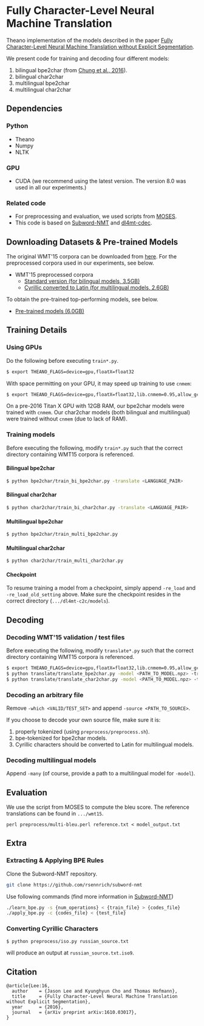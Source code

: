 Fully Character-Level Neural Machine Translation
==================================

Theano implementation of the models described in the paper [Fully Character-Level Neural Machine Translation without Explicit Segmentation](https://arxiv.org/abs/1610.03017 "Fully Character-Level Neural Machine Translation without Explicit Segmentation").

We present code for training and decoding four different models:

1. bilingual bpe2char (from [Chung et al., 2016](https://arxiv.org/abs/1603.06147)).
2. bilingual char2char
3. multilingual bpe2char
4. multilingual char2char

Dependencies
------------------
### Python
* Theano
* Numpy
* NLTK

### GPU
* CUDA (we recommend using the latest version. The version 8.0 was used in all our experiments.)

### Related code
* For preprocessing and evaluation, we used scripts from [MOSES](https://github.com/moses-smt/mosesdecoder "MOSES").
* This code is based on [Subword-NMT](http://arxiv.org/abs/1508.07909 "Subword-NMT") and [dl4mt-cdec](https://github.com/nyu-dl/dl4mt-cdec "dl4mt-cdec").

Downloading Datasets & Pre-trained Models
------------------
The original WMT'15 corpora can be downloaded from [here](http://www.statmt.org/wmt15/translation-task.html). For the preprocessed corpora used in our experiments, see below.
* WMT'15 preprocessed corpora
  * [Standard version (for bilingual models, 3.5GB)](https://drive.google.com/open?id=0BxmEQ91VZAPQam5pc2ltQ1BBTTQ)
  * [Cyrillic converted to Latin (for multilingual models, 2.6GB)](https://drive.google.com/open?id=0BxmEQ91VZAPQS0oxTDJINng5b1k)

To obtain the pre-trained top-performing models, see below.
* [Pre-trained models (6.0GB)](https://drive.google.com/open?id=0BxmEQ91VZAPQelA5d21aVTJ2OUE)

Training Details
------------------
### Using GPUs
Do the following before executing `train*.py`.
```bash
$ export THEANO_FLAGS=device=gpu,floatX=float32
```
With space permitting on your GPU, it may speed up training to use `cnmem`:
```bash
$ export THEANO_FLAGS=device=gpu,floatX=float32,lib.cnmem=0.95,allow_gc=False
```

On a pre-2016 Titan X GPU with 12GB RAM, our bpe2char models were trained with `cnmem`. Our char2char models (both bilingual and multilingual) were trained without `cnmem` (due to lack of RAM).

### Training models
Before executing the following, modify `train*.py` such that the correct directory containing WMT15 corpora is referenced.

#### Bilingual bpe2char
```bash
$ python bpe2char/train_bi_bpe2char.py -translate <LANGUAGE_PAIR>
```
#### Bilingual char2char
```bash
$ python char2char/train_bi_char2char.py -translate <LANGUAGE_PAIR>
```
#### Multilingual bpe2char
```bash
$ python bpe2char/train_multi_bpe2char.py 
```
#### Multilingual char2char
```bash
$ python char2char/train_multi_char2char.py 
```
#### Checkpoint
To resume training a model from a checkpoint, simply append `-re_load` and `-re_load_old_setting` above. Make sure the checkpoint resides in the correct directory (`.../dl4mt-c2c/models`).

Decoding
------------------

### Decoding WMT'15 validation / test files
Before executing the following, modify `translate*.py` such that the correct directory containing WMT15 corpora is referenced.

```bash
$ export THEANO_FLAGS=device=gpu,floatX=float32,lib.cnmem=0.95,allow_gc=False
$ python translate/translate_bpe2char.py -model <PATH_TO_MODEL.npz> -translate <LANGUAGE_PAIR> -saveto <DESTINATION> -which <VALID/TEST_SET> # for bpe2char models
$ python translate/translate_char2char.py -model <PATH_TO_MODEL.npz> -translate <LANGUAGE_PAIR> -saveto <DESTINATION> -which <VALID/TEST_SET> # for char2char models
```

### Decoding an arbitrary file
Remove `-which <VALID/TEST_SET>` and append `-source <PATH_TO_SOURCE>`.

If you choose to decode your own source file, make sure it is:

1. properly tokenized (using `preprocess/preprocess.sh`).
2. bpe-tokenized for bpe2char models.
3. Cyrillic characters should be converted to Latin for multilingual models.

### Decoding multilingual models
Append `-many` (of course, provide a path to a multilingual model for `-model`).

Evaluation
------------------
We use the script from MOSES to compute the bleu score. The reference translations can be found in `.../wmt15`.
```
perl preprocess/multi-bleu.perl reference.txt < model_output.txt
```

Extra
-----------------
### Extracting & Applying BPE Rules

Clone the Subword-NMT repository.
```bash
git clone https://github.com/rsennrich/subword-nmt
```

Use following commands (find more information in [Subword-NMT](https://github.com/rsennrich/subword-nmt))
```bash
./learn_bpe.py -s {num_operations} < {train_file} > {codes_file}
./apply_bpe.py -c {codes_file} < {test_file}
```

### Converting Cyrillic Characters

```bash
$ python preprocess/iso.py russian_source.txt
```
will produce an output at `russian_source.txt.iso9`.

Citation
------------------

```
@article{Lee:16,
  author    = {Jason Lee and Kyunghyun Cho and Thomas Hofmann},
  title     = {Fully Character-Level Neural Machine Translation without Explicit Segmentation},
  year      = {2016},
  journal   = {arXiv preprint arXiv:1610.03017},
}
```

